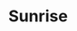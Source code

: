 ---
layout: product
product_id: 6628428906558
id: 6628428906558
title: Sunrise
body_html: >-
  <p>Handcrafted in Ottawa, Ontario.</p>

  <p>I originally made these prints for my apartment so I could proudly say that all the artwork in the place was original content. After moving to my new house and setting up my home office, they caused a lot of interest. So now you can have these in your home as well.</p>
vendor: Connell McCarthy
product_type: Posters, Prints, & Visual Artwork
created_at: 2021-07-27T17:02:08-04:00
handle: sunrise
updated_at: 2022-11-23T20:22:32-05:00
published_at: 2021-07-27T17:09:56-04:00
template_suffix: dark
status: active
published_scope: global
tags: abstract, Batch 05
admin_graphql_api_id: gid://shopify/Product/6628428906558
variants:
  - product_id: 6628428906558
    id: 39544989024318
    title: 8x10" / Black & White
    price: "45.00"
    sku: CM-DP-B5-02-XXS
    position: 1
    inventory_policy: continue
    compare_at_price: null
    fulfillment_service: manual
    inventory_management: shopify
    option1: 8x10"
    option2: Black & White
    option3: null
    created_at: 2021-07-27T17:02:08-04:00
    updated_at: 2022-02-07T16:11:01-05:00
    taxable: false
    barcode: null
    grams: 208
    image_id: 28624634282046
    weight: 0.208
    weight_unit: kg
    inventory_item_id: 41639416528958
    inventory_quantity: 100
    old_inventory_quantity: 100
    requires_shipping: true
    admin_graphql_api_id: gid://shopify/ProductVariant/39544989024318
  - product_id: 6628428906558
    id: 39544989057086
    title: 16x20" / Black & White
    price: "85.00"
    sku: CM-DP-B5-02-XS
    position: 2
    inventory_policy: continue
    compare_at_price: null
    fulfillment_service: manual
    inventory_management: shopify
    option1: 16x20"
    option2: Black & White
    option3: null
    created_at: 2021-07-27T17:02:08-04:00
    updated_at: 2022-02-07T16:11:02-05:00
    taxable: false
    barcode: null
    grams: 208
    image_id: 28624634282046
    weight: 0.208
    weight_unit: kg
    inventory_item_id: 41639416561726
    inventory_quantity: 100
    old_inventory_quantity: 100
    requires_shipping: true
    admin_graphql_api_id: gid://shopify/ProductVariant/39544989057086
  - product_id: 6628428906558
    id: 39544989089854
    title: 20x24" / Black & White
    price: "100.00"
    sku: CM-GP-B5-02-S
    position: 3
    inventory_policy: continue
    compare_at_price: null
    fulfillment_service: manual
    inventory_management: shopify
    option1: 20x24"
    option2: Black & White
    option3: null
    created_at: 2021-07-27T17:02:08-04:00
    updated_at: 2022-02-07T16:11:02-05:00
    taxable: false
    barcode: null
    grams: 208
    image_id: 28624634282046
    weight: 0.208
    weight_unit: kg
    inventory_item_id: 41639416594494
    inventory_quantity: 100
    old_inventory_quantity: 100
    requires_shipping: true
    admin_graphql_api_id: gid://shopify/ProductVariant/39544989089854
  - product_id: 6628428906558
    id: 39544989122622
    title: 24x30" / Black & White
    price: "120.00"
    sku: CM-GP-B5-02-M
    position: 4
    inventory_policy: continue
    compare_at_price: null
    fulfillment_service: manual
    inventory_management: shopify
    option1: 24x30"
    option2: Black & White
    option3: null
    created_at: 2021-07-27T17:02:08-04:00
    updated_at: 2022-02-07T16:11:01-05:00
    taxable: false
    barcode: null
    grams: 208
    image_id: 28624634282046
    weight: 0.208
    weight_unit: kg
    inventory_item_id: 41639416627262
    inventory_quantity: 100
    old_inventory_quantity: 100
    requires_shipping: true
    admin_graphql_api_id: gid://shopify/ProductVariant/39544989122622
  - product_id: 6628428906558
    id: 39544989155390
    title: 24x36" / Black & White
    price: "135.00"
    sku: CM-GP-B5-02-L
    position: 5
    inventory_policy: continue
    compare_at_price: null
    fulfillment_service: manual
    inventory_management: shopify
    option1: 24x36"
    option2: Black & White
    option3: null
    created_at: 2021-07-27T17:02:08-04:00
    updated_at: 2022-02-07T16:11:01-05:00
    taxable: false
    barcode: null
    grams: 208
    image_id: 28624634282046
    weight: 0.208
    weight_unit: kg
    inventory_item_id: 41639416660030
    inventory_quantity: 100
    old_inventory_quantity: 100
    requires_shipping: true
    admin_graphql_api_id: gid://shopify/ProductVariant/39544989155390
  - product_id: 6628428906558
    id: 39544989188158
    title: 30x36" / Black & White
    price: "190.00"
    sku: CM-GP-B5-02-XL
    position: 6
    inventory_policy: continue
    compare_at_price: null
    fulfillment_service: manual
    inventory_management: shopify
    option1: 30x36"
    option2: Black & White
    option3: null
    created_at: 2021-07-27T17:02:08-04:00
    updated_at: 2022-02-07T16:11:01-05:00
    taxable: false
    barcode: null
    grams: 208
    image_id: 28624634282046
    weight: 0.208
    weight_unit: kg
    inventory_item_id: 41639416692798
    inventory_quantity: 100
    old_inventory_quantity: 100
    requires_shipping: true
    admin_graphql_api_id: gid://shopify/ProductVariant/39544989188158
  - product_id: 6628428906558
    id: 39544989220926
    title: 30x40" / Black & White
    price: "195.00"
    sku: CM-GP-B5-02-XXL
    position: 7
    inventory_policy: continue
    compare_at_price: null
    fulfillment_service: manual
    inventory_management: shopify
    option1: 30x40"
    option2: Black & White
    option3: null
    created_at: 2021-07-27T17:02:08-04:00
    updated_at: 2022-02-07T16:11:01-05:00
    taxable: false
    barcode: null
    grams: 208
    image_id: 28624634282046
    weight: 0.208
    weight_unit: kg
    inventory_item_id: 41639416725566
    inventory_quantity: 100
    old_inventory_quantity: 100
    requires_shipping: true
    admin_graphql_api_id: gid://shopify/ProductVariant/39544989220926
options:
  - product_id: 6628428906558
    id: 8532503724094
    name: Size
    position: 1
    values:
      - 8x10"
      - 16x20"
      - 20x24"
      - 24x30"
      - 24x36"
      - 30x36"
      - 30x40"
  - product_id: 6628428906558
    id: 8532503756862
    name: Color
    position: 2
    values:
      - Black & White
images:
  - product_id: 6628428906558
    id: 28624634282046
    position: 1
    created_at: 2021-08-30T12:01:16-04:00
    updated_at: 2021-08-30T12:01:20-04:00
    alt: null
    width: 1000
    height: 1500
    src: https://cdn.shopify.com/s/files/1/1624/2355/products/Product-Image-Template---Dark-sunrise.jpg?v=1630339280
    variant_ids:
      - 39544989024318
      - 39544989057086
      - 39544989089854
      - 39544989122622
      - 39544989155390
      - 39544989188158
      - 39544989220926
    admin_graphql_api_id: gid://shopify/ProductImage/28624634282046
  - product_id: 6628428906558
    id: 28545166442558
    position: 2
    created_at: 2021-07-27T17:02:13-04:00
    updated_at: 2021-08-30T12:01:20-04:00
    alt: null
    width: 1440
    height: 1800
    src: https://cdn.shopify.com/s/files/1/1624/2355/products/DSC05434_fbb4e25f-653f-4f6b-a8d6-e78f777c662f.jpg?v=1630339280
    variant_ids: []
    admin_graphql_api_id: gid://shopify/ProductImage/28545166442558
  - product_id: 6628428906558
    id: 28545167949886
    position: 3
    created_at: 2021-07-27T17:05:35-04:00
    updated_at: 2021-08-30T12:01:20-04:00
    alt: null
    width: 2000
    height: 1800
    src: https://cdn.shopify.com/s/files/1/1624/2355/products/PAR_02_0001_f419f647-c908-44f0-aa4e-6f75bd99c2d9.png?v=1630339280
    variant_ids: []
    admin_graphql_api_id: gid://shopify/ProductImage/28545167949886
  - product_id: 6628428906558
    id: 29846662807614
    position: 4
    created_at: 2022-11-23T20:22:32-05:00
    updated_at: 2022-11-23T20:22:32-05:00
    alt: null
    width: 800
    height: 1000
    src: https://cdn.shopify.com/s/files/1/1624/2355/products/Sunrise_8x10_-1.jpg?v=1669252952
    variant_ids: []
    admin_graphql_api_id: gid://shopify/ProductImage/29846662807614
image:
  product_id: 6628428906558
  id: 28624634282046
  position: 1
  created_at: 2021-08-30T12:01:16-04:00
  updated_at: 2021-08-30T12:01:20-04:00
  alt: null
  width: 1000
  height: 1500
  src: https://cdn.shopify.com/s/files/1/1624/2355/products/Product-Image-Template---Dark-sunrise.jpg?v=1630339280
  variant_ids:
    - 39544989024318
    - 39544989057086
    - 39544989089854
    - 39544989122622
    - 39544989155390
    - 39544989188158
    - 39544989220926
  admin_graphql_api_id: gid://shopify/ProductImage/28624634282046

---